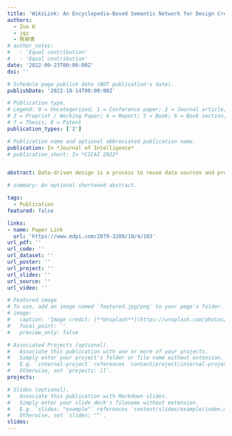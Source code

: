 ```yaml
---
title: 'WikiLink: An Encyclopedia-Based Semantic Network for Design Creativity'
authors:
  - Zuo H
  - jqz
  - 陈柳青
# author_notes:
#   - 'Equal contribution'
#   - 'Equal contribution'
date: '2022-09-23T00:00:00Z'
doi: ''

# Schedule page publish date (NOT publication's date).
publishDate: '2022-10-14T00:00:00Z'

# Publication type.
# Legend: 0 = Uncategorized; 1 = Conference paper; 2 = Journal article;
# 3 = Preprint / Working Paper; 4 = Report; 5 = Book; 6 = Book section;
# 7 = Thesis; 8 = Patent
publication_types: ['2']

# Publication name and optional abbreviated publication name.
publication: In *Journal of Intelligence*
# publication_short: In *CICAI 2022*


abstract: Data-driven design is a process to reuse data sources and provide valuable information to provoke creative ideas in the stages of design. However, existing semantic networks for design creativity are built on data sources restricted to technological and scientific information. Existing studies build the edges of a semantic network on statistical or semantic relationships, which are less likely to make full use of the benefits from both types of relationships and discover implicit knowledge for design creativity. Therefore, to overcome the gaps, we constructed WikiLink, a semantic network based on Wikipedia, which is an integrated source of general knowledge and specific knowledge, with broad coverage of disciplines. The weight in WikiLink fuses both the statistic and semantic weights between concepts instead of simply one type of weight, and four algorithms are developed for inspiring new ideas. Evaluation experiments are undertaken, and the results show that the network is characterised by high coverage of terms, relationships and disciplines, which demonstrates and supports the network’s effectiveness and usefulness. A demonstration and case study results indicate that WikiLink can serve as an idea generation tool for creativity in conceptual design. The source code of WikiLink and the backend data are provided open-source for more users to explore and develop

# summary: An optional shortened abstract.

tags:
  - Publication
featured: false

links:
- name: Paper Link
  url: 'https://www.mdpi.com/2079-3200/10/4/103'
url_pdf: ''
url_code: ''
url_dataset: ''
url_poster: ''
url_project: ''
url_slides: ''
url_source: ''
url_video: ''

# Featured image
# To use, add an image named `featured.jpg/png` to your page's folder.
# image:
#   caption: 'Image credit: [**Unsplash**](https://unsplash.com/photos/jdD8gXaTZsc)'
#   focal_point: ''
#   preview_only: false

# Associated Projects (optional).
#   Associate this publication with one or more of your projects.
#   Simply enter your project's folder or file name without extension.
#   E.g. `internal-project` references `content/project/internal-project/index.md`.
#   Otherwise, set `projects: []`.
projects: 

# Slides (optional).
#   Associate this publication with Markdown slides.
#   Simply enter your slide deck's filename without extension.
#   E.g. `slides: "example"` references `content/slides/example/index.md`.
#   Otherwise, set `slides: ""`.
slides:
---
```


<!-- {{% callout note %}}
Click the _Cite_ button above to demo the feature to enable visitors to import publication metadata into their reference management software.
{{% /callout %}}

Supplementary notes can be added here, including [code and math](https://wowchemy.com/docs/content/writing-markdown-latex/). -->